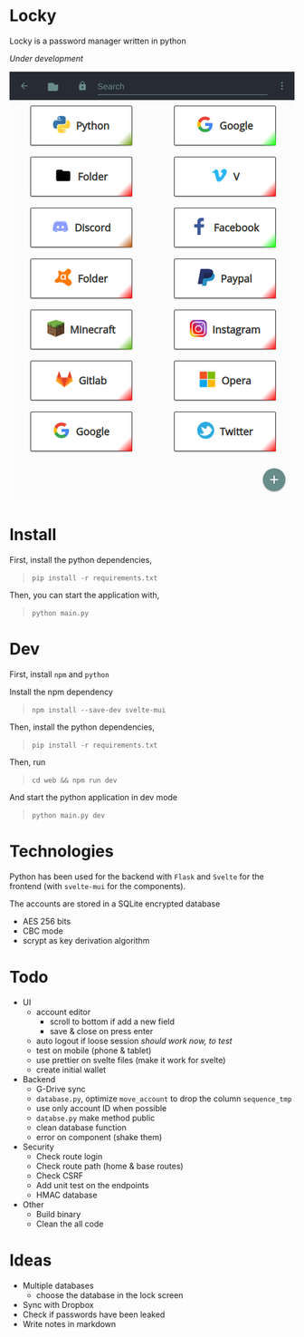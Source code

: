 # Locky
Locky is a password manager written in python

*Under development*

<p align="center">
    <a href="https://www.youtube.com/watch?v=AtO5PiIEL8w" target="_blank">
        <img src="https://raw.githubusercontent.com/Mister7F/Locky/master/screenshots/1.png"/>
    </a>
</p>

# Install
First, install the python dependencies,
> `pip install -r requirements.txt`

Then, you can start the application with,
> `python main.py`

# Dev
First, install `npm` and `python`

Install the npm dependency
> `npm install --save-dev svelte-mui`

Then, install the python dependencies,
> `pip install -r requirements.txt`

Then, run
> `cd web && npm run dev`

And start the python application in dev mode
> `python main.py dev`

# Technologies
Python has been used for the backend with `Flask` and `Svelte` for the frontend (with `svelte-mui` for the components).

The accounts are stored in a SQLite encrypted database
- AES 256 bits
- CBC mode
- scrypt as key derivation algorithm

# Todo
- UI
    - account editor
        - scroll to bottom if add a new field
        - save & close on press enter
    - auto logout if loose session *should work now, to test*
    - test on mobile (phone & tablet)
    - use prettier on svelte files (make it work for svelte)
    - create initial wallet
- Backend
    - G-Drive sync
    - `database.py`, optimize `move_account` to drop the column `sequence_tmp`
    - use only account ID when possible
    - `databse.py` make method public
    - clean database function
    - error on component (shake them)
- Security
    - Check route login
    - Check route path (home & base routes)
    - Check CSRF
    - Add unit test on the endpoints
    - HMAC database
- Other
    - Build binary
    - Clean the all code

# Ideas
- Multiple databases
    - choose the database in the lock screen
- Sync with Dropbox
- Check if passwords have been leaked
- Write notes in markdown


